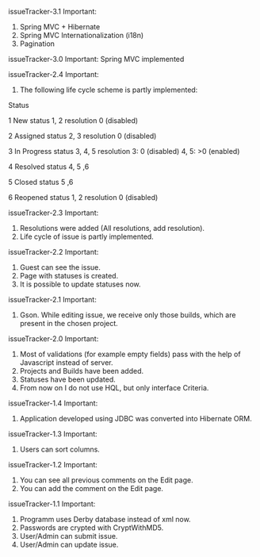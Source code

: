 issueTracker-3.1
Important:

1. Spring MVC + Hibernate
2. Spring MVC Internationalization (i18n)
3. Pagination



issueTracker-3.0
Important:
Spring MVC implemented

issueTracker-2.4
Important:
1. The following life cycle scheme is partly implemented:

Status

1 New			status
				1, 2
				resolution
				0 (disabled)

2 Assigned		status
				2, 3
				resolution
				0 (disabled)

3 In Progress	status
				3, 4, 5
				resolution
				3: 0 (disabled)
				4, 5: >0 (enabled)

4 Resolved		status
				4, 5 ,6

5 Closed		status
				5 ,6

6 Reopened		status
				1, 2
				resolution
				0 (disabled)


issueTracker-2.3
Important:
1. Resolutions were added (All resolutions, add resolution).
2. Life cycle of issue is partly implemented.

issueTracker-2.2
Important:
1. Guest can see the issue.
2. Page with statuses is created.
3. It is possible to update statuses now.

issueTracker-2.1
Important:
1. Gson. While editing issue, we receive only those builds, which are present in the chosen project.

issueTracker-2.0
Important:
1. Most of validations (for example empty fields) pass with the help of Javascript instead of server.
2. Projects and Builds have been added.
3. Statuses have been updated.
4. From now on I do not use HQL, but only interface Criteria.

issueTracker-1.4
Important:
1. Application developed using JDBC was converted into Hibernate ORM.

issueTracker-1.3
Important:
1. Users can sort columns.


issueTracker-1.2
Important:
1. You can see all previous comments on the Edit page.
2. You can add the comment on the Edit page.


issueTracker-1.1
Important:
1. Programm uses Derby database instead of xml now.
2. Passwords are crypted with CryptWithMD5.
3. User/Admin can submit issue.
4. User/Admin can update issue.